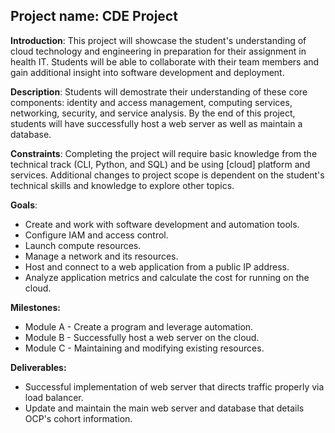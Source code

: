## Project name: CDE Project

**Introduction**: This project will showcase the student's understanding of cloud technology and engineering in preparation for their assignment in health IT. Students will be able to collaborate with their team members and gain additional insight into software development and deployment.

**Description**: Students will demostrate their understanding of these core components: identity and access management, computing services, networking, security, and service analysis. By the end of this project, students will have successfully host a web server as well as maintain a database.

**Constraints**: Completing the project will require basic knowledge from the technical track (CLI, Python, and SQL) and be using [cloud] platform and services. Additional changes to project scope is dependent on the student's technical skills and knowledge to explore other topics.

**Goals**: 
- Create and work with software development and automation tools.
- Configure IAM and access control.
- Launch compute resources.
- Manage a network and its resources.
- Host and connect to a web application from a public IP address.
- Analyze application metrics and calculate the cost for running on the cloud.

**Milestones:**
- Module A - Create a program and leverage automation.
- Module B - Successfully host a web server on the cloud.
- Module C - Maintaining and modifying existing resources.

**Deliverables:**
- Successful implementation of web server that directs traffic properly via load balancer.
- Update and maintain the main web server and database that details OCP's cohort information.


